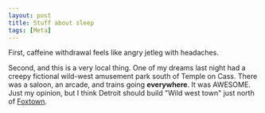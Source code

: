 ```yaml
---
layout: post
title: Stuff about sleep 
tags: [Meta]
--- 
```


First, caffeine withdrawal feels like angry jetleg with headaches.

Second, and this is a very local thing. One of my dreams last night had a creepy fictional wild-west amusement park south of Temple on Cass. There was a saloon, an arcade, and trains going **everywhere**. It was AWESOME. Just my opinion, but I think Detroit should build "Wild west town" just north of [Foxtown](http://en.wikipedia.org/wiki/Bricktown%2C_Detroit).
